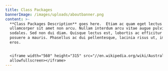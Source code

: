 ```yaml
---
title: Class Packages
bannerImage: /images/uploads/aboutbanner.png
content: >-
  **Class Packages Description** goes here.  Etiam ac quam eget lectus venenatis
  ullamcorper sit amet non arcu. Nullam interdum arcu vitae augue pulvinar
  sodales. Sed non dui diam. Quisque lectus est, lobortis ac efficitur vitae,
  posuere a mauris. Phasellus ac dui pellentesque, lacinia risus ut, imperdiet
  eros.


  <iframe width="560" height="315" src="//en.wikipedia.org/wiki/Australia"
  allowfullscreen></iframe>
---
```


